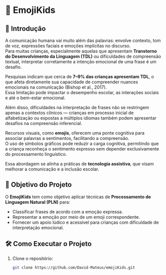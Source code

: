 # 🧩 EmojiKids

## 📖 Introdução
A comunicação humana vai muito além das palavras: envolve contexto, tom de voz, expressões faciais e emoções implícitas no discurso.  
Para muitas crianças, especialmente aquelas que apresentam **Transtorno do Desenvolvimento da Linguagem (TDL)** ou dificuldades de compreensão textual, interpretar corretamente a intenção emocional de uma frase é um desafio.  

Pesquisas indicam que cerca de **7–9% das crianças apresentam TDL**, o que afeta diretamente sua capacidade de compreender nuances emocionais na comunicação (Bishop et al., 2017).  
Essa limitação pode impactar o desempenho escolar, as interações sociais e até o bem-estar emocional.  

Além disso, dificuldades na interpretação de frases não se restringem apenas a contextos clínicos — crianças em processo inicial de alfabetização ou expostas a múltiplos idiomas também podem apresentar desafios na compreensão inferencial.

Recursos visuais, como **emojis**, oferecem uma ponte cognitiva para associar palavras a sentimentos, facilitando a compreensão.  
O uso de símbolos gráficos pode reduzir a carga cognitiva, permitindo que a criança reconheça o sentimento expresso sem depender exclusivamente do processamento linguístico.  

Essa abordagem se alinha a práticas de **tecnologia assistiva**, que visam melhorar a comunicação e a inclusão escolar.

## 🎯 Objetivo do Projeto
O **EmojiKids** tem como objetivo aplicar técnicas de **Processamento de Linguagem Natural (PLN)** para:
- Classificar frases de acordo com a emoção expressa.
- Representar a emoção por meio de um emoji correspondente.
- Fornecer um apoio lúdico e acessível para crianças com dificuldade de interpretação emocional.



## 🛠️ Como Executar o Projeto
1. Clone o repositório:
   ```bash
   git clone https://github.com/David-Mateus/emojiKids.git
